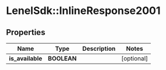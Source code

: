 # LenelSdk::InlineResponse2001

## Properties
Name | Type | Description | Notes
------------ | ------------- | ------------- | -------------
**is_available** | **BOOLEAN** |  | [optional] 

